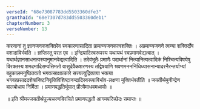 ```yaml
---
verseId: "68e73087783dd5503360dfe3"
granthaId: "68e7307d783dd5503360deb1"
chapterNumber: 3
verseNumber: 13
---
```


करणानां तु ज्ञानजनकशक्तिरेव स्वकारणासादिता प्रामाण्यजनकत्वशक्तिः । अप्रमाण्यजनने त्वन्या शक्तिर्दोष वशादाविर्भवति । ज्ञप्तिस्तु परत एव । इन्द्रियादिस्वरूपस्य यथायथं स्वप्रमाणवेद्यत्वात् । यथार्थज्ञानसाधनत्वस्यानुमानवेद्यत्वादिति । तदेवंभूतैः प्रमाणैः पदार्थानां नित्यानित्यत्वादिकं निश्चित्यविषयेषु विरक्तस्य शमदमादिसम्पत्तिमतो वासुदेवैकशरणस्य तद्विषयाणि श्रवणमनननिधिध्यासनान्यादरनैरन्तर्याभ्यां बहुकालमनुष्ठितवतो भगवत्साक्षात्कारे सत्त्यत्युद्रिक्तया भक्त्या भगवत्प्रसाददशेषानिष्टनिवृत्तिविशिष्टानन्दादिस्वरूपाविर्भाव-लक्षणा मुक्तिर्भवतीति ॥
जयतीर्थमुनीन्द्रेण बालबोधाय निर्मिता ।
प्रमाणपद्धतिर्भूयात् प्रीत्यैमाधवमध्वयोः ॥

॥ इति श्रीमज्जयतीर्थपूज्यचरणविरचिते प्रमाणपद्धतौ आगमपरिच्छेदः समाप्तः ॥

